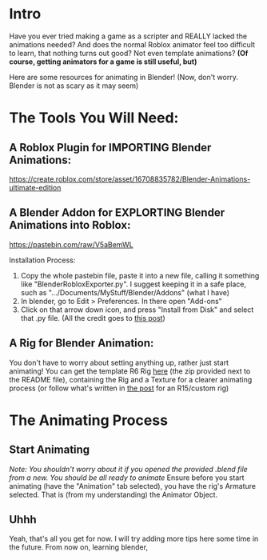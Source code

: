 # Intro
Have you ever tried making a game as a scripter and REALLY lacked the animations needed?
And does the normal Roblox animator feel too difficult to learn, that nothing turns out good? Not even template animations?
**(Of course, getting animators for a game is still useful, but)**

Here are some resources for animating in Blender!
(Now, don't worry. Blender is not as scary as it may seem)


# The Tools You Will Need:
## A Roblox Plugin for IMPORTING Blender Animations:
https://create.roblox.com/store/asset/16708835782/Blender-Animations-ultimate-edition


## A Blender Addon for EXPLORTING Blender Animations into Roblox:
https://pastebin.com/raw/V5aBemWL

Installation Process:
1. Copy the whole pastebin file, paste it into a new file, calling it something like "BlenderRobloxExporter.py". I suggest keeping it in a safe place, such as ".../Documents/MyStuff/Blender/Addons" (what I have)
2. In blender, go to Edit > Preferences. In there open "Add-ons"
3. Click on that arrow down icon, and press "Install from Disk" and select that .py file.
(All the credit goes to [this post](https://devforum.roblox.com/t/blender-rig-exporteranimation-importer/34729))


## A Rig for Blender Animation:
You don't have to worry about setting anything up, rather just start animating!
You can get the template R6 Rig [here](https://github.com/IcKon/SimplifyDev/blob/main/Resources/Animating/RobloxRigTemplate.zip) (the zip provided next to the README file), containing the Rig and a Texture for a clearer animating process (or follow what's written in [the post](https://devforum.roblox.com/t/blender-rig-exporteranimation-importer/34729) for an R15/custom rig)


# The Animating Process
## Start Animating
_Note: You shouldn't worry about it if you opened the provided .blend file from a new. You should be all ready to animate_
Ensure before you start animating (have the "Animation" tab selected), you have the rig's Armature selected. That is (from my understanding) the Animator Object.


## Uhhh
Yeah, that's all you get for now. I will try adding more tips here some time in the future. From now on, learning blender, 